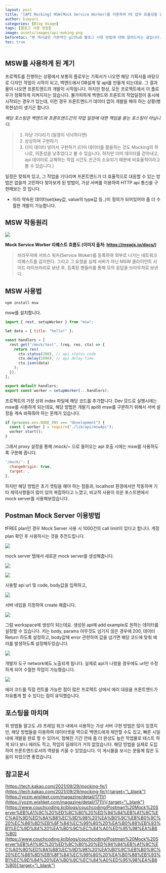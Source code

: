 ```yaml
---
layout: post
title: "[API Mocking] MSW(Mock Service Worker)를 이용하여 FE 업무 효율성을 높여보자. + Postman Mock Server"
author: kimyuri
categories: [Blog Usage]
tags: [블로그 사용 방법]
image: assets/images/api-moking.png
beforetoc: "본 게시글은 기본적인 github 블로그 사용 방법에 대해 알려드리는 글입니다."
toc: true
---
```


## MSW를 사용하게 된 계기

프로젝트를 진행하는 상황에서 보통의 플로우는 기획서가 나오면 해당 기획서를 바탕으로 디자인 작업이 시작이 되고, 백엔드에서 DB설계 및 api를 만들게 되는데요. 그 결과물이 나오면 프론트엔드의 개발이 시작됩니다. 하지만 항상, 모든 프로젝트에서 이 플로우가 정확하게 지켜지지는 않습니다. 불가피하게 백엔드와 프론트의 작업일정이 동시에 시작되는 경우가 있는데, 이런 경우 프론트엔드가 데이터 없이 개발을 해야 하는 상황(병목현상)이 생기곤 합니다.

_해당 포스팅은 백엔드와 프론트엔드간의 작업 일정에 대한 책임을 묻는 포스팅이 아닙니다._

> 1. 마냥 기다리기 (일정이 넉넉하다면)
> 2. 상상하며 구현하기
> 3. 더미 데이터 넣어서 구현하기 (더미 데이터를 활용하는 것도 Mocking의 하나로, 의존성을 낮추었다고 볼 수 있습니다. 하지만 더미 데이터를 걷어내고, api 데이터로 교체하는 작업 시간도 은근히 소요되기 때문에 비효율적이라고 볼 수 있습니다.)

일정은 맞춰져 있고, 그 작업을 기다리며 프론트엔드가 더 효율적으로 대응할 수 있는 방법은 없을까 고민하다 찾아보게 된 방법이, 가상 서버를 이용하여 HTTP api 통신을 구현해보는 것 입니다.

- 미리 약속된 데이터set(key값, value의 type값 등..)이 정의가 되어있어야 좀 더 수월한 개발이 가능합니다.

## MSW 작동원리

![](/assets/images/api-moking-cont-1.png)

**Mock Service Worker 리퀘스트 흐름도 (이미지 출처: https://mswjs.io/docs/)**

> 브라우저에 서비스 워커(Service Woker)를 등록하여 외부로 나가는 네트워크 리퀘스트를 감지한다. 그리고 그 요청을 실제 서버가 아닌 MSW 클라이언트 사이드 라이브러리로 보낸 후, 등록된 핸들러를 통해 모의 응답을 브라우저로 보낸다.

## MSW 사용법

```
npm install msw
```

msw를 설치합니다.

```jsx
import { rest, setupWorker } from "msw";

let data = { title: "hello!" };

const handlers = [
  rest.get("/mock/test", (req, res, ctx) => {
    return res(
      ctx.status(200), // api status code
      ctx.delay(1000), // api delay time
      ctx.json(data)
    );
  }),
];

export default handlers;
export const worker = setupWorker(...handlers);
```

프로젝트의 가장 상위 index 파일에 해당 코드를 추가합니다.
Dev 모드로 실행시에는 msw를 사용하게 되는데요, 해당 방법은 개발기 api와 msw를 구분하기 위해서 서버 설정을 계속 바꿔줘야 하는 문제가 있습니다.

```jsx
if (process.env.NODE_ENV === "development") {
  const { worker } = require("./lib/api/mswApi");
  worker.start();
}
```

그래서 proxy 설정을 통해 /mock/~ 으로 들어오는 api 호출 시에는 msw를 사용하도록 구분해 줍니다.

```jsx
'/mock/': {
  changeOrigin: true,
  target: ,
},
```

하지만 해당 방법은 초기 셋팅을 해야 하는 점들과, localhost 환경에서만 작동하며 기타 제약사항들이 많이 있어 복잡하다고 느꼈고, 비교적 사용이 쉬운 포스트맨에서 mock server를 사용해보았습니다.

## Postman Mock Server 이용방법

❗️FREE plan인 경우 Mock Server 사용 시 1000건의 call limit이 있다고 합니다. 계정 plan 확인 후 사용하시는 것을 추천드립니다.

![](/assets/images/api-moking.png)

mock server 탭에서 새로운 mock server를 생성해줍니다.

![](/assets/images/api-moking-cont-2.png)

![](/assets/images/api-moking-cont-3.png)

사용할 api url 및 code, body값을 입력하고,

![](/assets/images/api-moking-cont-4.png)

서버 네임을 지정하여 create 해줍니다.

![](/assets/images/api-moking-cont-5.png)

그럼 workspace에 생성이 되는데요. 생성된 api에 add example로 원하는 데이터를 설정할 수 있습니다.
저는 body, params 아무것도 넘기지 않은 경우에 200, 데이터 Return 하도록 설정하고,
body값에 error 관련하여 값을 넘기면 해당 코드에 맞춰 에러를 발생하도록 설정해두었습니다.

![](/assets/images/api-moking-cont-6.png)

개발자 도구 network에도 노출되게 됩니다.
실제로 api가 나왔을 경우에도 url만 수정하게 되어 수월한 작업이 가능했습니다.

![](/assets/images/api-moking-cont-7.png)

에러 코드를 직접 컨트롤 가능한 점이 많은 프로젝트 상에서 에러 대응을 프론트엔드가 자유롭게 할 수 있다는 점이 유익했습니다.

## 포스팅을 마치며

위 방법들 말고도 JS 프레임 워크 내에서 사용하는 가상 서버 구현 방법은 많이 있겠지만,
해당 방법들을 이용하여 데이터셋을 역으로 백앤드에게 제안할 수도 있고,
빠른 시일 내에 개발을 완료 할 수 있어서, 정해진 기간 안에 좀 더 완성도 높은 작업물로 테스트 하게 되다 보니 에러도 적고, 작업의 딜레이가 거의 없었습니다.
해당 방법을 실제로 도입하여 프론트앤드로서의 역량을 키울 수 있었습니다.
이 게시물을 보시는 분들께 많은 도움이 되었으면 좋겠습니다.

## 참고문서

[https://tech.kakao.com/2021/09/29/mocking-fe/](https://tech.kakao.com/2021/09/29/mocking-fe/){:target="\_blank"}  
[https://yozm.wishket.com/magazine/detail/1711/](https://yozm.wishket.com/magazine/detail/1711/){:target="\_blank"}  
[https://www.couchcoding.kr/blogs/couchcoding/Postman%20Mock%20Server%EB%A1%9C%20%ED%8C%80%20%ED%94%84%EB%A1%9C%EC%A0%9D%ED%8A%B8%EC%9D%98%20%EA%B0%9C%EB%B0%9C%20%EC%86%8D%EB%8F%84%EC%99%80%20%EA%B0%88%EB%93%B1%EC%9D%84%20%EA%B0%9C%EC%84%A0%ED%95%98%EA%B8%B0](https://www.couchcoding.kr/blogs/couchcoding/Postman%20Mock%20Server%EB%A1%9C%20%ED%8C%80%20%ED%94%84%EB%A1%9C%EC%A0%9D%ED%8A%B8%EC%9D%98%20%EA%B0%9C%EB%B0%9C%20%EC%86%8D%EB%8F%84%EC%99%80%20%EA%B0%88%EB%93%B1%EC%9D%84%20%EA%B0%9C%EC%84%A0%ED%95%98%EA%B8%B0){:target="\_blank"}
